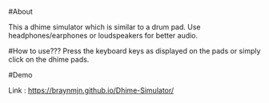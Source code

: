 #About

This a dhime simulator which is similar to a drum pad. Use headphones/earphones or loudspeakers for better audio.

#How to use???
Press the keyboard keys as displayed on the pads or simply click on the dhime pads.

#Demo

Link : https://braynmjn.github.io/Dhime-Simulator/
